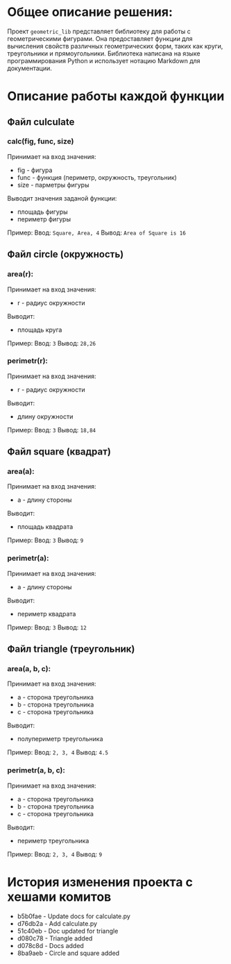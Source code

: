 # Общее описание решения:
Проект `geometric_lib` представляет библиотеку для работы с геометрическими фигурами. Она предоставляет функции для вычисления свойств различных геометрических форм, таких как круги, треугольники и прямоугольники. Библиотека написана на языке программирования Python и использует нотацию Markdown для документации.

# Описание работы каждой функции
## Файл culculate
### calc(fig, func, size)
Принимает на вход значения:
- fig - фигура 
- func - функция (периметр, окружность, треугольник)
- size - парметры фигуры

Выводит значения заданой функции:
- площадь фигуры
- периметр фигуры

Пример: 
Ввод: `Square, Area, 4`
Вывод: `Area of Square is 16`

## Файл circle (окружность)
### area(r): 
Принимает на вход значения:
- r - радиус окружности

Выводит:
- площадь круга

Пример:
Ввод: `3`
Вывод: `28,26`

### perimetr(r):
Принимает на вход значения:
- r - радиус окружности

Выводит:
- длину окружности

Пример:
Ввод: `3`
Вывод: `18,84`

## Файл square (квадрат)
### area(a):
Принимает на вход значения:
- a - длину стороны

Выводит:
- площадь квадрата

Пример:
Ввод: `3`
Вывод: `9`

### perimetr(a):
Принимает на вход значения:
- a - длину стороны

Выводит:
- периметр квадрата

Пример:
Ввод: `3`
Вывод: `12`

## Файл triangle (треугольник)
### area(a, b, c):
Принимает на вход значения:
- a - сторона треугольника
- b - сторона треугольника
- c - сторона треугольника

Выводит:
- полупериметр треугольника

Пример:
Ввод: `2, 3, 4`
Вывод: `4.5`

### perimetr(a, b, c):
Принимает на вход значения:
- a - сторона треугольника
- b - сторона треугольника
- c - сторона треугольника

Выводит:
- периметр треугольника

Пример:
Ввод: `2, 3, 4`
Вывод: `9`

# История изменения проекта с хешами комитов
- b5b0fae - Update docs for calculate.py
- d76db2a - Add calculate.py
- 51c40eb - Doc updated for triangle
- d080c78 - Triangle added
- d078c8d - Docs added
- 8ba9aeb - Circle and square added